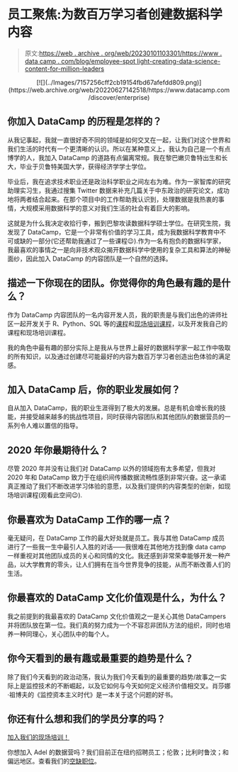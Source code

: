 # 员工聚焦:为数百万学习者创建数据科学内容

> 原文:[https://web . archive . org/web/20230101103301/https://www . data camp . com/blog/employee-spot light-creating-data-science-content-for-million-leaders](https://web.archive.org/web/20230101103301/https://www.datacamp.com/blog/employee-spotlight-creating-data-science-content-for-millions-of-learners)

<center>[![](../Images/7157256cff2cb19154fbd67afefdd809.png)](https://web.archive.org/web/20220627142518/https://www.datacamp.com/discover/enterprise)</center>

## 你加入 DataCamp 的历程是怎样的？

从我记事起，我就一直很好奇不同的领域是如何交叉在一起，让我们对这个世界和我们生活的时代有一个更清晰的认识。所以在某种意义上，我认为自己是一个有点博学的人，我加入 DataCamp 的道路有点偏离常规。我在黎巴嫩贝鲁特出生和长大，毕业于贝鲁特美国大学，获得经济学学士学位。

毕业后，我在追求技术职业还是政治科学职业之间左右为难。作为一家智库的研究助理实习生，我通过搜集 Twitter 数据来补充几篇关于中东政治的研究论文，成功地将两者结合起来。在那个项目中的工作帮助我认识到，处理数据是我热衷的事情，大规模采用数据科学的意义对我们生活的社会有着巨大的影响。

这就是为什么我决定收拾行李，搬到巴黎攻读数据科学硕士学位。在研究生院，我发现了 DataCamp，它是一个非常有价值的学习工具，成为我数据科学教育中不可或缺的一部分(它还帮助我通过了一些课程😉).作为一名有抱负的数据科学家，我最喜欢的事情之一是向非技术观众揭开数据科学中使用的复杂工具和算法的神秘面纱，因此加入 DataCamp 的内容团队是一个自然的选择。

## 描述一下你现在的团队。你觉得你的角色最有趣的是什么？

作为 DataCamp 内容团队的一名内容开发人员，我的职责是与我们出色的讲师社区一起开发关于 R、Python、SQL 等的[课程](https://web.archive.org/web/20220627142518/https://www.datacamp.com/courses)和[现场培训课程](https://web.archive.org/web/20220627142518/https://www.datacamp.com/discover/webinars)，以及开发我自己的课程和现场培训课程。

我的角色中最有趣的部分实际上是我从与世界上最好的数据科学家一起工作中吸取的所有知识，以及通过创建尽可能最好的内容为数百万学习者创造出色体验的满足感。

## 加入 DataCamp 后，你的职业发展如何？

自从加入 DataCamp，我的职业生涯得到了极大的发展。总是有机会增长我的技能，并接受越来越多的挑战性项目，同时获得内容团队和其他团队的数据营员的一系列令人难以置信的指导。

## 2020 年你最期待什么？

尽管 2020 年并没有让我们对 DataCamp 以外的领域抱有太多希望，但我对 2020 年和 DataCamp 致力于在组织间传播数据流畅性感到非常兴奋。这一承诺真正推动了我们不断改进学习体验的意愿，以及我们提供的内容类型的创新，如现场培训课程(观看此空间😉).

## 你最喜欢为 DataCamp 工作的哪一点？

毫无疑问，在 DataCamp 工作的最大好处就是员工。我与其他 DataCamp 成员进行了一些我一生中最引人入胜的对话——我很难在其他地方找到像 data camp 一样重视对其他团队成员的关心和同情的文化。我还感到非常荣幸能够开发一种产品，以大学教育的零头，让人们拥有在当今世界竞争的技能，从而不断改善人们的生活。

## 你最喜欢的 DataCamp 文化价值观是什么，为什么？

我之前提到的我最喜欢的 DataCamp 文化价值观之一是关心其他 DataCampers 并将团队放在第一位。我们真的努力成为一个不容忍非团队方法的组织，同时也培养一种同理心，关心团队中的每个人。

## 你今天看到的最有趣或最重要的趋势是什么？

除了我们今天看到的政治动荡，我认为我们今天看到的最重要的趋势/故事之一实际上是监控技术的不断崛起，以及它如何与今天如何定义经济价值相交叉。肖莎娜·祖博夫的《监控资本主义时代》是一本关于这个问题的好书。

## 你还有什么想和我们的学员分享的吗？

[加入我们的现场培训！](https://web.archive.org/web/20220627142518/https://www.datacamp.com/discover/webinars)

你想加入 Adel 的数据营吗？我们目前正在纽约招聘员工；伦敦；比利时鲁汶；和偏远地区。查看我们的[空缺职位](https://web.archive.org/web/20220627142518/https://www.datacamp.com/jobs/)。